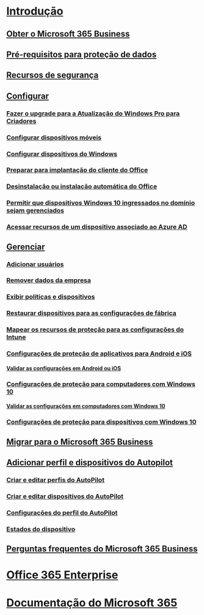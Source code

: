 # [Introdução](microsoft-365-business-overview.md)
## [Obter o Microsoft 365 Business](get-microsoft-365-business.md)
## [Pré-requisitos para proteção de dados](pre-requisites-for-data-protection.md)
## [Recursos de segurança](security-features.md)
## [Configurar](set-up.md)
### [Fazer o upgrade para a Atualização do Windows Pro para Criadores](upgrade-to-windows-pro-creators-update.md)
### [Configurar dispositivos móveis](set-up-mobile-devices.md)
### [Configurar dispositivos do Windows](set-up-windows-devices.md)
### [Preparar para implantação do cliente do Office](prepare-for-office-client-deployment.md)
### [Desinstalação ou instalação automática do Office](auto-install-or-uninstall-office.md)
### [Permitir que dispositivos Windows 10 ingressados no domínio sejam gerenciados](manage-windows-devices.md)
### [Acessar recursos de um dispositivo associado ao Azure AD](access-resources.md)
## [Gerenciar](manage.md)
### [Adicionar usuários](add-users-m365b.md)
### [Remover dados da empresa](remove-company-data.md)
### [Exibir políticas e dispositivos](view-policies-and-devices.md)
### [Restaurar dispositivos para as configurações de fábrica](reset-devices-to-factory-settings.md)
### [Mapear os recursos de proteção para as configurações do Intune](map-protection-features-to-intune-settings.md)
### [Configurações de proteção de aplicativos para Android e iOS](app-protection-settings-for-android-and-ios.md)
#### [Validar as configurações em Android ou iOS](validate-settings-on-android-or-ios.md)
### [Configurações de proteção para computadores com Windows 10](protection-settings-for-windows-10-pcs.md)
#### [Validar as configurações em computadores com Windows 10](validate-settings-on-windows-10-pcs.md)
### [Configurações de proteção para dispositivos com Windows 10](protection-settings-for-windows-10-devices.md)
## [Migrar para o Microsoft 365 Business](migrate-to-microsoft-365-business.md)
## [Adicionar perfil e dispositivos do Autopilot](add-autopilot-devices-and-profile.md)
### [Criar e editar perfis do AutoPilot](create-and-edit-autopilot-profiles.md)
### [Criar e editar dispositivos do AutoPilot](create-and-edit-autopilot-devices.md)
### [Configurações do perfil do AutoPilot](autopilot-profile-settings.md)
### [Estados do dispositivo](device-states.md)
## [Perguntas frequentes do Microsoft 365 Business](support/microsoft-365-business-faqs.md)
# [Office 365 Enterprise](https://docs.microsoft.com/office365/enterprise)
# [Documentação do Microsoft 365](https://docs.microsoft.com/microsoft-365)